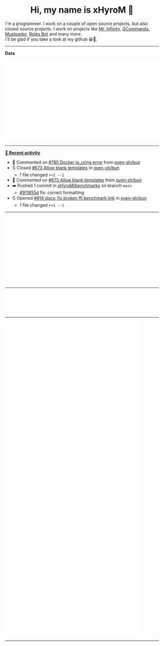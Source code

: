<p align="center">
    <!-- <img src="https://avatars.githubusercontent.com/u/56601352" width="192" alt="hyro's pfp" /> -->
    <h1 align="center">Hi, my name is xHyroM 👋</h1>
</p>

I'm a programmer. I work on a couple of open source projects, but also closed source projects. I work on projects like [Mr. Infinity](https://discord.com/oauth2/authorize?client_id=720321585625694239&scope=bot%20applications.commands&permissions=8&redirect_uri=https://blobs.gq/imanager&prompt=consent&response_type=code), [GCommands](https://github.com/Garlic-Team/GCommands), [Muploader](https://github.com/xHyroM/Muploader), [Roles Bot](https://github.com/xHyroM/roles-bot) and many more.  
I'll be glad if you take a look at my github 😀👀.

___
**Data**

<img src="https://github.com/xHyroM/xHyroM/blob/master/.cache/base.svg">

___

**[📰 Recent activity](https://github.com/xHyroM)**
* 💬 Commented on [#785 Docker io_uring error](https://github.com/oven-sh/bun/issues/785) from [oven-sh/bun](https://github.com/oven-sh/bun)
* 🔃 Closed [#673 Allow blank templates](https://github.com/oven-sh/bun/pull/673) in [oven-sh/bun](https://github.com/oven-sh/bun)
  * 1 file changed `++1 --1`
* 💬 Commented on [#673 Allow blank templates](https://github.com/oven-sh/bun/issues/673) from [oven-sh/bun](https://github.com/oven-sh/bun)
* ➡️ Pushed 1 commit in [xHyroM/benchmarks](https://github.com/xHyroM/benchmarks) on branch `main`
  * [#911855d](https://github.com/xHyroM/benchmarks/commit/911855d) fix: correct formatting
* 🔃 Opened [#914 docs: fix broken ffi benchmark link](https://github.com/oven-sh/bun/pull/914) in [oven-sh/bun](https://github.com/oven-sh/bun)
  * 1 file changed `++1 --1`


___

<img src="https://github.com/xHyroM/xHyroM/blob/master/.cache/isocalendar.svg">

___

<img src="https://github.com/xHyroM/xHyroM/blob/master/.cache/languages.svg">

___

<img src="https://github.com/xHyroM/xHyroM/blob/master/.cache/achievements.svg">

___
